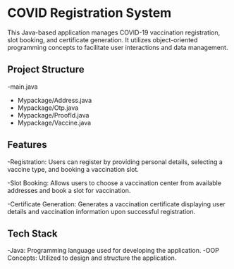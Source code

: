 # COVID Registration System
This Java-based application manages COVID-19 vaccination registration, slot booking, and certificate generation. It utilizes object-oriented programming concepts to facilitate user interactions and data management.
## Project Structure
-main.java
- Mypackage/Address.java
- Mypackage/Otp.java
- Mypackage/ProofId.java
- Mypackage/Vaccine.java

## Features
-Registration: 
Users can register by providing personal details, selecting a vaccine type, and booking a vaccination slot.

-Slot Booking: 
Allows users to choose a vaccination center from available addresses and book a slot for vaccination.

-Certificate Generation: 
Generates a vaccination certificate displaying user details and vaccination information upon successful registration.

## Tech Stack
-Java: Programming language used for developing the application.
-OOP Concepts: Utilized to design and structure the application.
